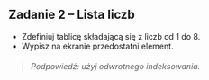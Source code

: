 ## Zadanie 2 &ndash; Lista liczb

* Zdefiniuj tablicę składającą się z liczb od 1 do 8.
* Wypisz na ekranie przedostatni element.

> ###### Podpowiedź: użyj odwrotnego indeksowania. 